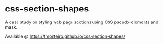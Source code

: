 # css-section-shapes
A case study on styling web page sections using CSS pseudo-elements and mask. 

Available @ https://tmonteiro.github.io/css-section-shapes/
